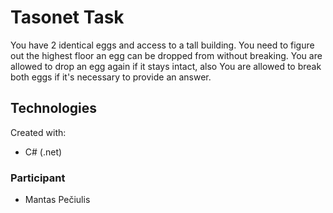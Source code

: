 # Tasonet Task

You have 2 identical eggs and access to a tall building. You need to figure out the highest floor an egg can be dropped from without breaking. You are allowed to drop an egg again if it stays intact, also You are allowed to break both eggs if it's necessary to provide an answer.

## Technologies

Created with:

- C# (.net)

### Participant

- Mantas Pečiulis
